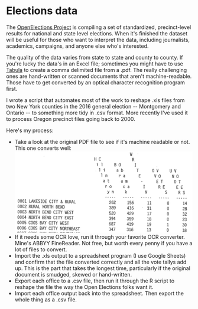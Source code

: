 # Elections data

The [OpenElections Project](http://www.openelections.net/) is compiling a set of standardized, precinct-level results for national and state level elections. When it's finished the dataset will be useful for those who want to interpret the data, including journalists, academics, campaigns, and anyone else who's interested.

The quality of the data varies from state to state and county to county. If you're lucky the data's in an Excel file; sometimes you might have to use [Tabula](http://tabula.technology/) to create a comma delimited file from a .pdf. The really challenging ones are hand-written or scanned documents that aren't machine-readable. Those have to get converted by an optical character recognition program first. 

I wrote a script that automates most of the work to reshape .xls files from two New York counties in the 2016 general election -- Montgomery and Ontario -- to something more tidy in .csv format. More recently I've used it to process Oregon precinct files going back to 2000. 

Here's my process:
- Take a look at the original PDF file to see if it's machine readable or not. This one converts well: ![link](docs/screenshot1.png)
- If it needs some OCR love, run it through your favorite OCR converter. Mine's ABBYY FineReader. Not free, but worth every penny if you have a lot of files to convert. 
- Import the .xls output to a spreadsheet program (I use Google Sheets) and confirm that the file converted correctly and all the vote tallys add up. This is the part that takes the longest time, particularly if the original document is smudged, skewed or hand-written. 
- Export each office to a .csv file, then run it through the R script to reshape the file the way the Open Elections folks want it. 
- Import each office output back into the spreadsheet. Then export the whole thing as a .csv file.
